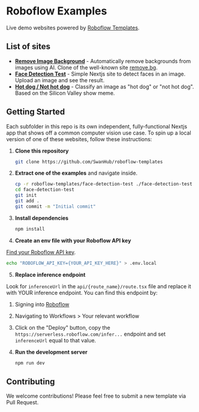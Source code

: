 # Roboflow Examples

Live demo websites powered by [Roboflow Templates](https://templates.roboflow.com).

## List of sites

- **[Remove Image Background](./remove-image-bg)** - Automatically remove backgrounds from images using AI. Clone of the well-known site [remove.bg](https://remove.bg).
- **[Face Detection Test](./face-detection-test/)** - Simple Nextjs site to detect faces in an image. Upload an image and see the result.
- **[Hot dog / Not hot dog](./hotdog-nothotdog/)** - Classify an image as "hot dog" or "not hot dog". Based on the Silicon Valley show meme.

## Getting Started

Each subfolder in this repo is its own independent, fully-functional Nextjs app that shows off a common computer vision use case. To spin up a local version of one of these websites, follow these instructions:

1. **Clone this repository**

   ```bash
   git clone https://github.com/SwanHub/roboflow-templates
   ```

2. **Extract one of the examples** and navigate inside.

   ```bash
   cp -r roboflow-templates/face-detection-test ./face-detection-test
   cd face-detection-test
   git init
   git add .
   git commit -m "Initial commit"
   ```

3. **Install dependencies**

   ```bash
   npm install
   ```

4. **Create an env file with your Roboflow API key**

[Find your Roboflow API key](https://docs.roboflow.com/developer/authentication/find-your-roboflow-api-key).

```bash
echo "ROBOFLOW_API_KEY={YOUR_API_KEY_HERE}" > .env.local
```

5. **Replace inference endpoint**

Look for `inferenceUrl` in the `api/{route_name}/route.tsx` file and replace it with YOUR inference endpoint. You can find this endpoint by:

1. Signing into [Roboflow](https://app.roboflow.com)
2. Navigating to Workflows > Your relevant workflow
3. Click on the "Deploy" button, copy the `https://serverless.roboflow.com/infer...` endpoint and set `inferenceUrl` equal to that value.

4. **Run the development server**

   ```bash
   npm run dev
   ```

## Contributing

We welcome contributions! Please feel free to submit a new template via Pull Request.
